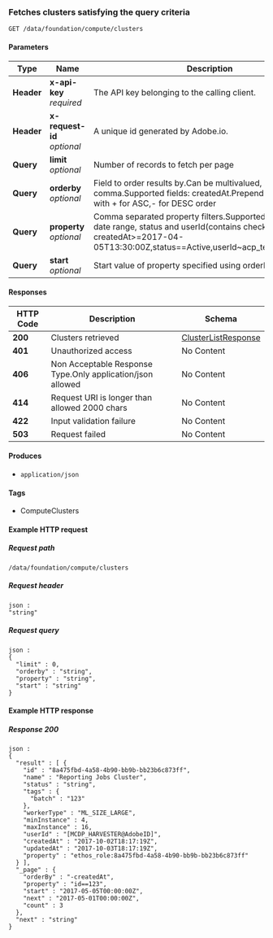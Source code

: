 
<a name="getclusters"></a>
### Fetches clusters satisfying the query criteria
```
GET /data/foundation/compute/clusters
```


#### Parameters

|Type|Name|Description|Schema|Default|
|---|---|---|---|---|
|**Header**|**x-api-key**  <br>*required*|The API key belonging to the calling client.|string||
|**Header**|**x-request-id**  <br>*optional*|A unique id generated by Adobe.io.|string||
|**Query**|**limit**  <br>*optional*|Number of records to fetch per page|integer (int32)|`10`|
|**Query**|**orderby**  <br>*optional*|Field to order results by.Can be multivalued, separated by comma.Supported fields: createdAt.Prepend property name with + for ASC,- for DESC order|string|`"-createdAt"`|
|**Query**|**property**  <br>*optional*|Comma separated property filters.Supported filters are on date range, status and userId(contains check) e.g createdAt>=2017-04-05T13:30:00Z,status==Active,userId~acp_testing@AdobeId|string||
|**Query**|**start**  <br>*optional*|Start value of property specified using orderby|string||


#### Responses

|HTTP Code|Description|Schema|
|---|---|---|
|**200**|Clusters retrieved|[ClusterListResponse](../definitions/ClusterListResponse.md#clusterlistresponse)|
|**401**|Unauthorized access|No Content|
|**406**|Non Acceptable Response Type.Only application/json allowed|No Content|
|**414**|Request URI is longer than allowed 2000 chars|No Content|
|**422**|Input validation failure|No Content|
|**503**|Request failed|No Content|


#### Produces

* `application/json`


#### Tags

* ComputeClusters


#### Example HTTP request

##### Request path
```
/data/foundation/compute/clusters
```


##### Request header
```
json :
"string"
```


##### Request query
```
json :
{
  "limit" : 0,
  "orderby" : "string",
  "property" : "string",
  "start" : "string"
}
```


#### Example HTTP response

##### Response 200
```
json :
{
  "result" : [ {
    "id" : "8a475fbd-4a58-4b90-bb9b-bb23b6c873ff",
    "name" : "Reporting Jobs Cluster",
    "status" : "string",
    "tags" : {
      "batch" : "123"
    },
    "workerType" : "ML_SIZE_LARGE",
    "minInstance" : 4,
    "maxInstance" : 16,
    "userId" : "[MCDP_HARVESTER@AdobeID]",
    "createdAt" : "2017-10-02T18:17:19Z",
    "updatedAt" : "2017-10-03T18:17:19Z",
    "property" : "ethos_role:8a475fbd-4a58-4b90-bb9b-bb23b6c873ff"
  } ],
  "_page" : {
    "orderBy" : "-createdAt",
    "property" : "id==123",
    "start" : "2017-05-05T00:00:00Z",
    "next" : "2017-05-01T00:00:00Z",
    "count" : 3
  },
  "next" : "string"
}
```



